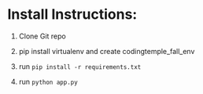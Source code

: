 # Install Instructions:

1. Clone Git repo

2. pip install virtualenv and create codingtemple_fall_env

3. run `pip install -r requirements.txt`

4. run `python app.py` 